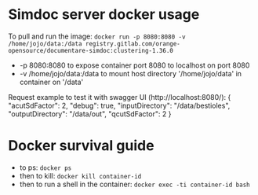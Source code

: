 # Simdoc server docker usage

To pull and run the image: `docker run -p 8080:8080 -v /home/jojo/data:/data registry.gitlab.com/orange-opensource/documentare-simdoc:clustering-1.36.0`

 - -p 8080:8080 to expose container port 8080 to localhost on port 8080
 - -v /home/jojo/data:/data to mount host directory '/home/jojo/data' in container on '/data'

Request example to test it with swagger UI (http://localhost:8080/):
{
  "acutSdFactor": 2,
  "debug": true,
  "inputDirectory": "/data/bestioles",
  "outputDirectory": "/data/out",
  "qcutSdFactor": 2
}

# Docker survival guide

 - to ps: `docker ps`
 - then to kill: `docker kill container-id`
 - then to run a shell in the container: `docker exec -ti container-id bash`

